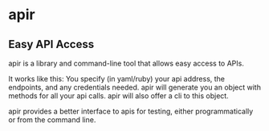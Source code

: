# apir
## Easy API Access

apir is a library and command-line tool that allows easy access to APIs.

It works like this:
  You specify (in yaml/ruby) your api address, the endpoints, and any credentials needed.
  apir will generate you an object with methods for all your api calls.
  apir will also offer a cli to this object.

apir provides a better interface to apis for testing, either programmatically or from the command line.
